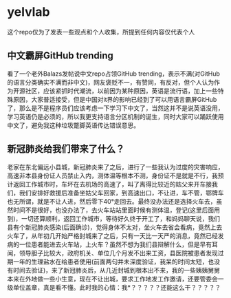 # yelvlab
这个repo仅为了发表一些观点和个人收集，所提到任何内容仅代表个人

## 中文霸屏GitHub trending
看了一个老外Balazs发帖说中文repo占领GitHub trending，表示不满(对GitHub的语言分类确实不满而非中文)，网友褒贬不一，有赞同，有反对，但个人认为作为开源社区，应该紧抓时代潮流，以前因为某种原因，英语是流行语，加上一些特殊原因，大家普适接受，但是中国对it界的影响已经到了可以用语言霸屏GitHub了，那么是不是程序员们应该考虑一下学习下中文了，当然这并不是说英语没用，学习英语仍是必须的，所以我更支持语言分区机制的诞生，同时大家可以踊跃使用中文了，避免我这种垃圾蹩脚英语传达错误意思。


## 新冠肺炎给我们带来了什么？
老家在东北偏远小县城，新冠肺炎来了之后，进行了一些我认为过度的灾害响应，高速非本县身份证人员禁止入内，测体温等根本不测，身份证不是就是不行，我预计返回工作城市时，车坏在去机场的高速了，叫了离得比较近的姑父来开车接我们，我们安排好救援后准备坐姑父车回家，到高速出口，不让进，车不管，鄂牌车也无所谓，就是不让人进，然后零下40°走回去。最终没办法还是选择火车去，虽然时间不是很好，也没办法了，去火车站站里面时候有测体温，登记(这里后面用到)，一切还算顺利，返回工作城市，等待好久终于开工了，和妈妈聊天说，我们县有个新冠肺炎感染(后面确诊)，觉得身体不太对，坐火车去省会看病，竟然上去火车了，从年初几开始严格封城来了之后，只有一天比一天严的消息，竟然已经发病的一位患者能进去火车站，上火车？虽然不想为我们县辩解什么，但是早有耳闻，领导胆子比较大，政府机关、单位几个月发不出来工资，县医院被患者发现过期一年的生理盐水在给患者使用(前面两句并未深度验证，我呆的时间太短，也没有时间去验证)，来了新冠肺炎后，从几近封城到根本出不来，我的一些姨姨舅舅本来在外地做一些小生意，现在不让出城，要求工作地发工作邀请，还要管委会一级单位盖章，真是看不懂。此时我的心情：我*？？？？？还能这么干？？？？？
